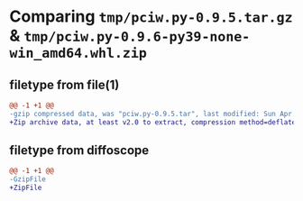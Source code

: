 # Comparing `tmp/pciw.py-0.9.5.tar.gz` & `tmp/pciw.py-0.9.6-py39-none-win_amd64.whl.zip`

## filetype from file(1)

```diff
@@ -1 +1 @@
-gzip compressed data, was "pciw.py-0.9.5.tar", last modified: Sun Apr 16 11:10:21 2023, max compression
+Zip archive data, at least v2.0 to extract, compression method=deflate
```

## filetype from diffoscope

```diff
@@ -1 +1 @@
-GzipFile
+ZipFile
```

